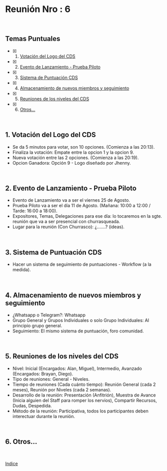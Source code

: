 # Reunión Nro : 6

<br>

## Temas Puntuales

- [x] 1. [Votación del Logo del CDS](#1-votación-del-logo-del-cds)
- [x] 2. [Evento de Lanzamiento - Prueba Piloto](#2-evento-de-lanzamiento---prueba-piloto)
- [x] 3. [Sistema de Puntuación CDS](#3-sistema-de-puntuación-cds)
- [x] 4. [Almacenamiento de nuevos miembros y seguimiento](#4-almacenamiento-de-nuevos-miembros-y-seguimiento)
- [x] 5. [Reuniones de los niveles del CDS](#5-reuniones-de-los-niveles-del-cds)
- [x] 6. [Otros…](#6-otros)

<br>

## 1. Votación del Logo del CDS
- Se da 5 minutos para votar, son 10 opciones. (Comienza a las 20:13).
- Finaliza la votación: Empate entre la opcion 1 y la opcion 9.
- Nueva votación entre las 2 opciones. (Comienza a las 20:19).
- Opcion Ganadora: Opción 9 - Logo diseñado por Jhenny.

<br>

## 2. Evento de Lanzamiento - Prueba Piloto
- Evento de Lanzamiento va a ser el viernes 25 de Agosto.
- Prueba Piloto va a ser el día 11 de Agosto. (Mañana: 10:00 a 12:00 / Tarde: 16:00 a 18:00).
- Expositores, Temas, Delegaciones para ese día: lo tocaremos en la sgte. reunión que va a ser presencial con churrasqueada.
- Lugar para la reunión (Con Churrasco): ¿.......? (ideas).

<br>

## 3. Sistema de Puntuación CDS
- Hacer un sistema de seguimiento de puntuaciones - Workflow (a la medida).  

<br>

## 4. Almacenamiento de nuevos miembros y seguimiento
- ¿Whatsapp o Telegram?: Whatsapp
- Grupo General y Grupos Individuales o solo Grupo Individuales: Al principio grupo general.
- Seguimiento: El mismo sistema de puntuación, foro comunidad.

<br>

## 5. Reuniones de los niveles del CDS
- Nivel: Inicial (Encargados: Alan, Miguel), Intermedio, Avanzado (Encargados: Brayan, Diego).
- Tipo de reuniones: General - Niveles.
- Tiempo de reuniones (Cada cuánto tiempo): Reunión General (cada 2 meses), Reunión por Niveles (cada 2 semanas).
- Desarrollo de la reunión: Presentación (Anfitrión), Muestra de Avance (Inicia alguien del Staff para romper los nervios), Compartir Recursos, Dudas, Despedida.
- Método de la reunión: Participativa, todos los participantes deben interectuar durante la reunión.

<br>

## 6. Otros…

<br>

[Indice](#temas-puntuales)
